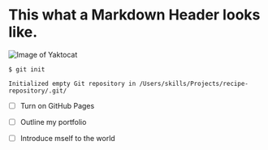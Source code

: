 # This what a Markdown Header looks like.


![Image of Yaktocat](https://octodex.github.com/images/yaktocat.png)






```$ git init```

```Initialized empty Git repository in /Users/skills/Projects/recipe-repository/.git/```






- [ ] Turn on GitHub Pages
- [ ] Outline my portfolio
- [ ] Introduce mself to the world

